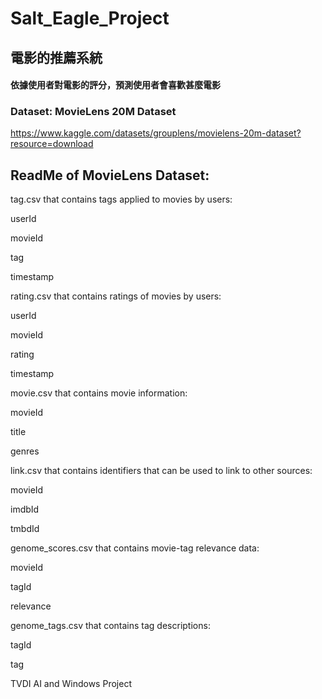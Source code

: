# Salt_Eagle_Project
## 電影的推薦系統
#### 依據使用者對電影的評分，預測使用者會喜歡甚麼電影
### Dataset: MovieLens 20M Dataset
https://www.kaggle.com/datasets/grouplens/movielens-20m-dataset?resource=download

## ReadMe of MovieLens Dataset:
tag.csv that contains tags applied to movies by users:

userId

movieId

tag

timestamp

rating.csv that contains ratings of movies by users:

userId

movieId

rating

timestamp

movie.csv that contains movie information:

movieId

title

genres

link.csv that contains identifiers that can be used to link to other sources:

movieId

imdbId

tmbdId

genome_scores.csv that contains movie-tag relevance data:

movieId

tagId

relevance

genome_tags.csv that contains tag descriptions:

tagId

tag

TVDI AI and Windows Project
